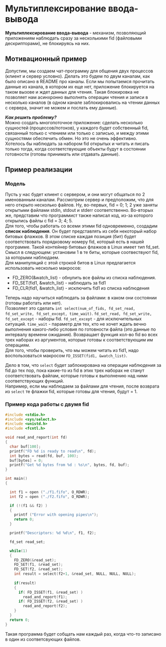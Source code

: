 # Мультиплексирование ввода-вывода  
**Мультиплексирование ввода-вывода** - механизм, позволяющий приложениям наблюдать сразу за несколькими fid (файловыми дескрипторами), не блокируясь на них.  

## Мотивационный пример  
Допустим, мы создаем чат-программу для общения двух процессов (клиент и сервер условно). Делать это будем по двум каналам, как было описано в README про каналы. 
Если мы попытаемся прочитать данные из канала, в котором их еще нет, приложение блокируется на таком вызове и ждет данных для чтения. 
Такая блокировка не позволяет нам асинхронно выполнять операции чтения и записи в несколько каналов (в одном канале заблокировались на чтении данных с сервера, 
значит не можем и послать ему данные). 

***Как решить проблему?***  
Можно создать многопоточное приложение: сделать несколько сущностей (процессов/потоков), у каждого будет собственный fid, связанный только с чтением или 
только с записью, и между этими сущностями обеспечить обмен. Но это не очень эффективно.    
Хотелось бы наблюдать за набором fid открытых и читать и писать только тогда, когда соответствующие 
объекты будут в состоянии готовности (готовы принимать или отдавать данные).  

## Пример реализации  
### Модель
Пусть у нас будет клиент с сервером, и они могут общаться по 2 именованным каналам. Рассмотрим сервер и предположим, что для него открыто несколько файлов. 
Ну, во-первых, fid = 0; 1; 2 уже заняты открытыми файлами stdin, stdout и stderr соответственно. Во-вторых же, представим что программист также написал код, из-за 
которого открылись файлы с fid = 3; 4; 5.  
Для того, чтобы работать со всеми этими fid одновременно, создадим **список наблюдения**. Он будет представлять из себя некоторый набор битовых флажков. 
В этом списке каждая позиция (бит) будет соответствовать порядковому номеру fid, который есть в нашей программе. Такой контейнер битовых флажков в Linux имеет 
тип fd_set. Смысл в следующем: установим 1 в те биты, которые соотвествуют fid, за которыми наблюдаем.  
Для манипуляций с этой строкой битов в Linux предлагается использовать несколько макросов:  
+ FD_ZERO(&watch_list) - обнулить все файлы из списка наблюдения.
+ FD_SET(fid1, &watch_list) - наблюдать за fid1
+ FD_CLR(fid1, &watch_list) - исключить fid1 из списка наблюдения

Теперь надо научиться наблюдать за файлами: в каком они состоянии (готовы работать или нет).  
Позволяет это сделать `int select(num_of_fids, fd_set_read, fd_set_write, fd_set_except, time_wait)`.  `fd_set_read, fd_set_write, fd_set_except` - наборы fid. 
`fd_set_except` - для исключительных ситуаций. `time_wait` - параметр для тех, кто не хочет ждать вечно выполнения какого-либо условия по готовности файла 
(это данные по интервалу времени ожидания). Возвращает функция кол-во fid во всех трех наборах из аргументов, которые готовы к соответствующим им операциям.  
Для того, чтобы проверить, что мы можем читать из fid1, надо воспользоваться макросом `FD_ISSET(fid1, &watch_list)`.  

Дело в том, что `select` будет заблокирована на операции наблюдения за fid до тех пор, пока какие-то из fid в этих трех наборах не станут соответствовать файлам, 
которые готовы к выполнению над ними соответствующих функций.  
Например, если мы наблюдаем за файлами для чтения, после возврата из `select` те флажки fid, которые готовы для чтения, будут = 1.  
### Пример кода работы с двумя fid  
```C
#include <stdio.h>
#include <sys/select.h>
#include <unistd.h>
#include <fcntl.h>

void read_and_report(int fd)
{
  char buf[100];
  printf("FD %d is ready to read\n", fd);
  int bytes = read(fd, buf, 100);
  buf[bytes] = 0;
  printf("Get %d bytes from %d : %s\n", bytes, fd, buf);
}

int main()
{

  int f1 = open ("./f1.fifo", O_RDWR);
  int f2 = open ("./f2.fifo", O_RDWR);

  if (!(f1 && f2) ) 
  {
    printf ("Error with opening pipes\n");
    return 0;
  }

  printf("Descriptors: %d %d\n", f1, f2);

  fd_set read_set;

  while(1)
  {
    FD_ZERO(&read_set);
    FD_SET(f1, &read_set);
    FD_SET(f2, &read_set);
    int result = select(f2+1, &read_set, NULL, NULL, NULL);
    
    if(result)
    {
      if( FD_ISSET(f1, &read_set) )
        read_and_report(f1);
      if( FD_ISSET(f2, &read_set) )
        read_and_report(f2);
    }
  }
  return 0;
}
```
Такая программа будет собщать нам каждый раз, когда что-то записано в один из соответсвующих файлов.
